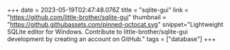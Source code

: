+++
date = 2023-05-19T02:47:48.076Z
title = "sqlite-gui"
link = "https://github.com/little-brother/sqlite-gui"
thumbnail = "https://github.githubassets.com/pinned-octocat.svg"
snippet="Lightweight SQLite editor for Windows. Contribute to little-brother/sqlite-gui development by creating an account on GitHub."
tags = ["database"]
+++
